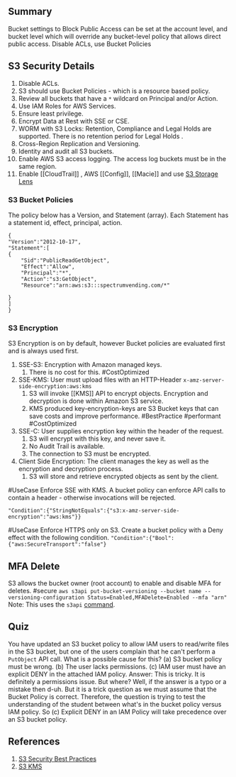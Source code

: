 ## Summary
Bucket settings to Block Public Access can be set at the account level, and bucket level which will override any bucket-level policy that allows direct public access. Disable ACLs, use Bucket Policies
## S3 Security Details

1. Disable ACLs.
2. S3 should use Bucket Policies - which is a resource based policy.
3. Review all buckets that have a `*` wildcard on Principal and/or Action.
4. Use IAM Roles for AWS Services.
5. Ensure least privilege.
6. Encrypt Data at Rest with SSE or CSE.
7. WORM with S3 Locks: Retention, Compliance and Legal Holds are supported. There is no retention period for Legal Holds .
8. Cross-Region Replication and Versioning.
9. Identity and audit all S3 buckets.
10. Enable AWS S3 access logging. The access log buckets must be in the same region.
11. Enable [[CloudTrail]] , AWS [[Config]], [[Macie]] and use [S3 Storage Lens](S3.md#S3%20Storage%20Lens) 
### S3 Bucket Policies
The policy below has  a Version, and Statement (array). Each Statement has a statement id, effect, principal, action.
```
{
"Version":"2012-10-17",
"Statement":[
{
	"Sid":"PublicReadGetObject",
	"Effect":"Allow",
	"Principal":"*",
	"Action":"s3:GetObject",
	"Resource":"arn:aws:s3:::spectrumvending.com/*"
	
}
]
}
```

### S3 Encryption
S3 Encryption is on by default, however Bucket policies are evaluated first and is always used first.
1. SSE-S3: Encryption with Amazon managed keys.
	1. There is no cost for this. #CostOptimized 
2. SSE-KMS: User must upload files with an HTTP-Header `x-amz-server-side-encryption:aws:kms`
	1. S3 will invoke [[KMS]] API to encrypt objects. Encryption and decryption is done within Amazon S3 service.
	2. KMS produced key-encryption-keys are S3 Bucket keys that can save costs and improve performance. #BestPractice #performant #CostOptimized 
3. SSE-C: User supplies encryption key within the header of the request. 
	1. S3 will encrypt with this key, and never save it. 
	2. No Audit Trail is available.
	2. The connection to S3 must be encrypted.
4. Client Side Encryption: The client manages the key as well as the encryption and decryption process.
	1. S3 will store and retrieve encrypted objects as sent by the client.

#UseCase Enforce SSE with KMS. A bucket policy can enforce API calls to contain a header - otherwise invocations will be rejected.
```
"Condition":{"StringNotEquals":{"s3:x-amz-server-side-encryption":"aws:kms"}}
```

#UseCase Enforce HTTPS only on S3. Create a bucket policy with a Deny effect with the following condition.
`"Condition":{"Bool":{"aws:SecureTransport":"false"}`

## MFA Delete
S3 allows the bucket owner (root account) to enable and disable MFA for deletes. #secure 
`aws s3api put-bucket-versioning --bucket name --versioning-configuration Status=Enabled,MFADelete=Enabled --mfa "arn"` Note: This uses the `s3api` [command](https://docs.aws.amazon.com/cli/latest/reference/s3api/index.html?highlight=s3api).
## Quiz
You have updated an S3 bucket policy to allow IAM users to read/write files in the S3 bucket, but one of the users complain that he can't perform a `PutObject` API call. What is a possible cause for this?
(a) S3 bucket policy must be wrong.
(b) The user lacks permissions.
(c) IAM user must have an explicit DENY in the attached IAM policy.
Answer: This is tricky. It is definitely a permissions issue. But where? Well, if the answer is a typo or a mistake then d-uh. But it is a trick question as we must assume that the Bucket Policy is correct. Therefore, the question is trying to test the understanding of the student between what's in the bucket policy versus IAM policy. So (c) Explicit DENY in an IAM Policy will take precedence over an S3 bucket policy.
## References

1. [S3 Security Best Practices](https://docs.aws.amazon.com/AmazonS3/latest/userguide/security-best-practices.html)
2. [S3 KMS](https://docs.aws.amazon.com/kms/latest/developerguide/services-s3.html)